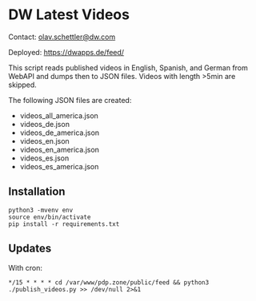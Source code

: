 # DW Latest Videos

Contact: olav.schettler@dw.com

Deployed: https://dwapps.de/feed/

This script reads published videos in English, Spanish, and German from WebAPI and dumps then to JSON files. Videos with length >5min are skipped.

The following JSON files are created:

* videos_all_america.json
* videos_de.json
* videos_de_america.json
* videos_en.json
* videos_en_america.json
* videos_es.json
* videos_es_america.json

## Installation

````
python3 -mvenv env
source env/bin/activate
pip install -r requirements.txt
````

## Updates

With cron:

````
*/15 * * * * cd /var/www/pdp.zone/public/feed && python3 ./publish_videos.py >> /dev/null 2>&1
````


